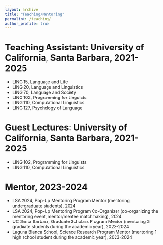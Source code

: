 ```yaml
---
layout: archive
title: "Teaching/Mentoring"
permalink: /teaching/
author_profile: true
---
```


Teaching Assistant: University of California, Santa Barbara, 2021-2025
======
* LING 15, Language and Life
* LING 20, Language and Linguistics 
* LING 70, Language and Society
* LING 102, Programming for Linguists
* LING 110, Computational Linguistics
* LING 127, Psychology of Language

Guest Lectures: University of California, Santa Barbara, 2021-2025
======
* LING 102, Programming for Linguists
* LING 110, Computational Linguistics

Mentor, 2023-2024
======
* LSA 2024, Pop-Up Mentoring Program Mentor (mentoring undergraduate students), 2024
* LSA 2024, Pop-Up Mentoring Program Co-Organizer (co-organizing the mentoring event, mentor/mentee matchmaking), 2024
* UC Santa Barbara, Graduate Scholars Program Mentor (mentoring 3 graduate students during the academic year), 2023-2024
* Laguna Blanca School, Science Research Program Mentor (mentoring 1 high school student during the academic year), 2023-2024


